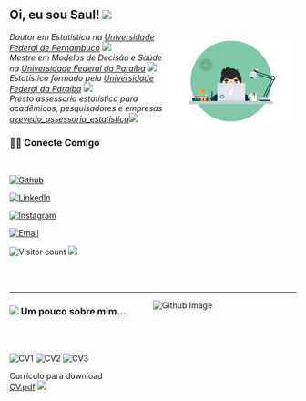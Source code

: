 <h2> Oi, eu sou Saul! <img src="https://media.giphy.com/media/mGcNjsfWAjY5AEZNw6/giphy.gif" width="50"></h2>
<img align='right' src="https://github.com/nirala69/nirala69/blob/master/70804f7e25b11f29db904f2fa7b4cd9d.gif" width="230">
<p><em>Doutor em Estatística na <a href="https://www.ufpe.br/">Universidade Federal de Pernambuco</a> <img src="https://media.giphy.com/media/fYSnHlufseco8Fh93Z/giphy.gif" width="30"></br>Mestre em Modelos de Decisão e Saúde na <a href="https://www.ufpb.br/">Universidade Federal da Paraíba</a> <img src="https://github.com/TheDudeThatCode/TheDudeThatCode/blob/master/Assets/Earth.gif" width="24px"></br>Estatístico formado pela <a href="https://www.ufpb.br/">Universidade Federal da Paraíba</a> <img src="https://github.com/TheDudeThatCode/TheDudeThatCode/blob/master/Assets/Mario_Hello_Big.gif" width="30px"></br>Presto assessoria estatística para acadêmicos, pesquisadores e empresas <a href="https://www.instagram.com/azevedo_assessoria_estatistica/"> azevedo_assessoria_estatistica</a><img src="https://media.giphy.com/media/WUlplcMpOCEmTGBtBW/giphy.gif" width="30"> 
</em></p>





<h3> 🤝🏻 Conecte Comigo</h3>

<br>
<p align="center">

[![Github](https://img.shields.io/badge/-Github-000?style=flat&logo=Github&logoColor=white)](https://github.com/StunKnife)

<a href="https://www.linkedin.com/in/saul-de-azev%C3%AAdo-souza-77b45020b/"><img alt="LinkedIn" src="https://img.shields.io/badge/LinkedIn-Saul de A. Souza-blue?style=flat-square&logo=linkedin"></a>

<a href="https://www.instagram.com/azevedo_assessoria_estatistica/"><img alt="Instagram" src="https://img.shields.io/badge/Instagram-Azevêdo Assessoria Estatística-black?style=flat-square&logo=instagram"></a>

<a href="mailto:azevedo_assessoria_estatistica@gmail.com"><img alt="Email" src="https://img.shields.io/badge/Email-azevedo_assessoria_estatistica@gmail.com-blue?style=flat-square&logo=gmail"></a>


</p>


![Visitor count](https://visitor-badge.laobi.icu/badge?page_id=StunKnife.StunKnife)   <img src="https://media.giphy.com/media/dxn6fRlTIShoeBr69N/giphy.gif" width="30">

<br><br>


<hr>

<img width="50%" align="right" alt="Github Image" src="https://raw.githubusercontent.com/onimur/.github/master/.resources/git-header.svg" />




### <img src="https://media.giphy.com/media/VgCDAzcKvsR6OM0uWg/giphy.gif" width="50"> Um pouco sobre mim...  

<br><br>

![CV1](https://user-images.githubusercontent.com/87357756/131290989-780417d1-dc92-4048-afcc-1f6188165fdf.jpg)
![CV2](https://user-images.githubusercontent.com/87357756/131290993-8960b306-aaa9-4cfa-bcd3-0e5f309e5398.jpg)
![CV3](https://user-images.githubusercontent.com/87357756/131290997-b7fe95fd-d0bd-4671-9c4e-eaefe5472692.jpg)

Currículo para download<br>[CV.pdf](https://github.com/StunKnife/CVS/files/7074734/CV.pdf)
<img src="https://media.giphy.com/media/12oufCB0MyZ1Go/giphy.gif" width="50">
